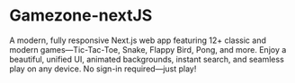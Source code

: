 # Gamezone-nextJS
A modern, fully responsive Next.js web app featuring 12+ classic and modern games—Tic-Tac-Toe, Snake, Flappy Bird, Pong, and more. Enjoy a beautiful, unified UI, animated backgrounds, instant search, and seamless play on any device. No sign-in required—just play!
